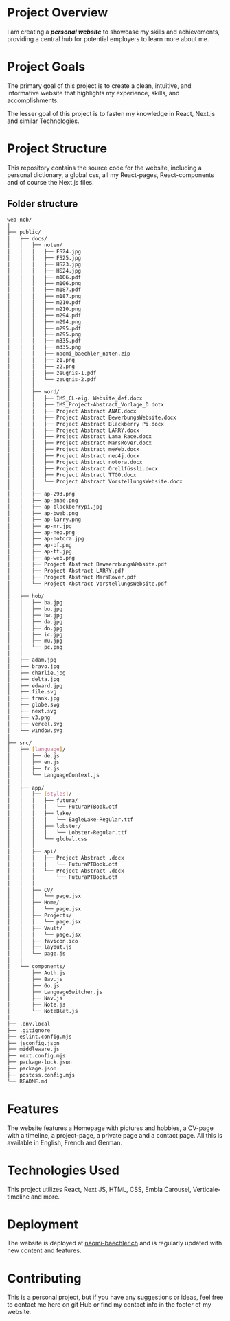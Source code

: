 # Project Overview
I am creating a ***personal website*** to showcase my skills and achievements, providing a central hub for potential employers to learn more about me.

# Project Goals
The primary goal of this project is to create a clean, intuitive, and informative website that highlights my experience, skills, and accomplishments.

The lesser goal of this project is to fasten my knowledge in React, Next.js and similar Technologies.

# Project Structure
This repository contains the source code for the website, including a personal dictionary, a global css, all my React-pages, React-components and of course the Next.js files.
## Folder structure
```bash
web-ncb/
│
├── public/
│   ├── docs/
│   │   ├── noten/
│   │   │   ├── FS24.jpg
│   │   │   ├── FS25.jpg
│   │   │   ├── HS23.jpg
│   │   │   ├── HS24.jpg
│   │   │   ├── m106.pdf
│   │   │   ├── m106.png
│   │   │   ├── m187.pdf
│   │   │   ├── m187.png
│   │   │   ├── m210.pdf
│   │   │   ├── m210.png
│   │   │   ├── m294.pdf
│   │   │   ├── m294.png
│   │   │   ├── m295.pdf
│   │   │   ├── m295.png
│   │   │   ├── m335.pdf
│   │   │   ├── m335.png
│   │   │   ├── naomi_baechler_noten.zip
│   │   │   ├── z1.png
│   │   │   ├── z2.png
│   │   │   ├── zeugnis-1.pdf
│   │   │   └── zeugnis-2.pdf
│   │   │
│   │   ├── word/
│   │   │   ├── IMS_CL-eig. Website_def.docx
│   │   │   ├── IMS_Project-Abstract_Vorlage_D.dotx
│   │   │   ├── Project Abstract ANAE.docx
│   │   │   ├── Project Abstract BewerbungsWebsite.docx
│   │   │   ├── Project Abstract Blackberry Pi.docx
│   │   │   ├── Project Abstract LARRY.docx
│   │   │   ├── Project Abstract Lama Race.docx
│   │   │   ├── Project Abstract MarsRover.docx
│   │   │   ├── Project Abstract meWeb.docx
│   │   │   ├── Project Abstract neo4j.docx
│   │   │   ├── Project Abstract notora.docx
│   │   │   ├── Project Abstract Orellfüssli.docx
│   │   │   ├── Project Abstract TTGO.docx
│   │   │   └── Project Abstract VorstellungsWebsite.docx
│   │   │
│   │   ├── ap-293.png
│   │   ├── ap-anae.png
│   │   ├── ap-blackberrypi.jpg
│   │   ├── ap-bweb.png
│   │   ├── ap-larry.png
│   │   ├── ap-mr.jpg
│   │   ├── ap-neo.png
│   │   ├── ap-notora.jpg
│   │   ├── ap-of.png
│   │   ├── ap-tt.jpg
│   │   ├── ap-web.png
│   │   ├── Project Abstract BeweerrbungsWebsite.pdf
│   │   ├── Project Abstract LARRY.pdf
│   │   ├── Project Abstract MarsRover.pdf
│   │   └── Project Abstract VorstellungsWebsite.pdf
│   │
│   ├── hob/
│   │   ├── ba.jpg
│   │   ├── bu.jpg
│   │   ├── bw.jpg
│   │   ├── da.jpg
│   │   ├── dn.jpg
│   │   ├── ic.jpg
│   │   ├── mu.jpg
│   │   └── pc.png
│   │
│   ├── adam.jpg
│   ├── bravo.jpg
│   ├── charlie.jpg
│   ├── delta.jpg
│   ├── edward.jpg
│   ├── file.svg
│   ├── frank.jpg
│   ├── globe.svg
│   ├── next.svg
│   ├── v3.png
│   ├── vercel.svg
│   └── window.svg
│
├── src/
│   ├── [language]/
│   │   ├── de.js
│   │   ├── en.js
│   │   ├── fr.js
│   │   └── LanguageContext.js
│   │
│   ├── app/
│   │   ├── [styles]/
│   │   │   ├── futura/
│   │   │   │   └── FuturaPTBook.otf
│   │   │   ├── lake/
│   │   │   │   └── EagleLake-Regular.ttf
│   │   │   ├── lobster/
│   │   │   │   └── Lobster-Regular.ttf
│   │   │   └── global.css
│   │   │
│   │   ├── api/
│   │   │   ├── Project Abstract .docx
│   │   │   │   └── FuturaPTBook.otf
│   │   │   └── Project Abstract .docx
│   │   │       └── FuturaPTBook.otf
│   │   │
│   │   ├── CV/
│   │   │   └── page.jsx
│   │   ├── Home/
│   │   │   └── page.jsx
│   │   ├── Projects/
│   │   │   └── page.jsx
│   │   ├── Vault/
│   │   │   └── page.jsx
│   │   ├── favicon.ico
│   │   ├── layout.js
│   │   └── page.js
│   │
│   └── components/
│       ├── Auth.js
│       ├── Bav.js
│       ├── Go.js
│       ├── LanguageSwitcher.js
│       ├── Nav.js
│       ├── Note.js
│       └── NoteBlat.js
│
├── .env.local
├── .gitignore
├── eslint.config.mjs
├── jsconfig.json
├── middleware.js
├── next.config.mjs
├── package-lock.json
├── package.json
├── postcss.config.mjs
└── README.md
```

# Features
The website features a Homepage with pictures and hobbies, a CV-page with a timeline, a project-page, a private page and a contact page. All this is available in English, French and German.

# Technologies Used
This project utilizes React, Next JS, HTML, CSS, Embla Carousel, Verticale-timeline and more.

# Deployment
The website is deployed at <a href='[naomi-baechler.ch](https://naomi-baechler.ch/)'>naomi-baechler.ch</a> and is regularly updated with new content and features.

# Contributing
This is a personal project, but if you have any suggestions or ideas, feel free to contact me here on git Hub or find my contact info in the footer of my website.

